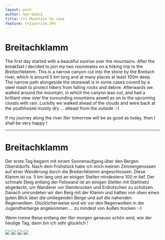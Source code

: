 ```yaml
---
layout: post
author: Son-GokuJ
title: t+1 Mountain to cave
feature: t+1sunrise.JPG
---
```


# Breitachklamm

The first day started with a beautiful sunrise over the mountains. After the breakfast I decided to join my two roommates
on a hiiking trip to the *Breitachklamm*. This is a narrow canyon cut into the stone by the Breitach river, which is around
5 km long and at many places at least 100m deep. The narrow path alongeside the stonewall is in some cases coverd by a steel mash 
to protect hikers from falling rocks and debrie. Afterwards we walked around the mountain, in which the canyon was cut, and had 
a brilliant view over the surounding mountains aswell as on to the upcoming clouds with rain. Luckilly we walked ahead of the 
clouds and were back at the youthhostel mostly dry ... atleast from the outside :-)

If my journey along the river *Iller* tomorrow will be as good as today, then I shall be very happy !

---

# Breitachklamm

Der erste Tag begann mit einem Sonnenaufgang über den Bergen Oberstdorfs. Nach dem Frühstück habe ich mich meinen Zimmergenossen
auf einer Wanderung durch die *Breitachklamm* angeschlossen. Diese Klamm ist ca. 5 km lang und an einigen Stellen mindestens
100 m tief. Der schmale Steig entlang der Felswand ist an einigen Stellen mit Stahlnetz abgedeckt, um Wanderer vor Steinbrocken
und Erdrutschen zu schützen. Danach umrundeten wir den Berg mit der Klamm und hatten von oben einen guten Blick über die umliegenden
Berge und auf die nahenden Regenwolken. Glücklicherweise sind wir vor den Regenwolken in der Jugendherberge angekommen
... zu mindest von Außen trocken :-)

Wenn meine Reise entlang der *Iller* morgen genauso schön wird, wie der heutige Tag, dann bin ich sehr glücklich !


<img src="{{ site.baseurl}}/assets/images/t+1Breitachklamm1.JPG" class="u-full-width" />

<img src="{{ site.baseurl}}/assets/images/t+1Breitachklamm2.JPG" class="u-full-width" />

<img src="{{ site.baseurl}}/assets/images/t+1Breitachklamm3.JPG" class="u-full-width" />

<img src="{{ site.baseurl}}/assets/images/t+1Panorama.JPG" class="u-full-width" />
